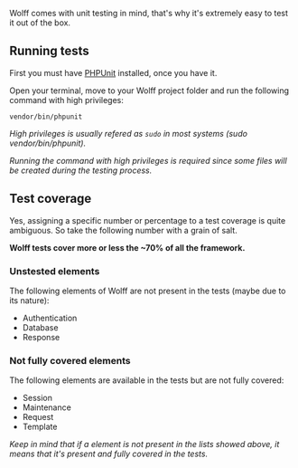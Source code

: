 Wolff comes with unit testing in mind, that's why it's extremely easy to test it out of the box.

## Running tests

First you must have [PHPUnit](https://phpunit.de) installed, once you have it.

Open your terminal, move to your Wolff project folder and run the following command with high privileges:

```
vendor/bin/phpunit
```

_High privileges is usually refered as `sudo` in most systems (sudo vendor/bin/phpunit)._

_Running the command with high privileges is required since some files will be created during the testing process._

## Test coverage

Yes, assigning a specific number or percentage to a test coverage is quite ambiguous. So take the following number with a grain of salt.

**Wolff tests cover more or less the ~70% of all the framework.**

### Unstested elements

The following elements of Wolff are not present in the tests (maybe due to its nature):

* Authentication
* Database
* Response

### Not fully covered elements

The following elements are available in the tests but are not fully covered:

* Session
* Maintenance
* Request
* Template

_Keep in mind that if a element is not present in the lists showed above, it means that it's present and fully covered in the tests._
